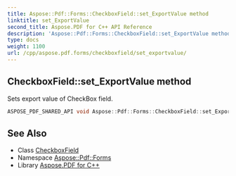 ```yaml
---
title: Aspose::Pdf::Forms::CheckboxField::set_ExportValue method
linktitle: set_ExportValue
second_title: Aspose.PDF for C++ API Reference
description: 'Aspose::Pdf::Forms::CheckboxField::set_ExportValue method. Sets export value of CheckBox field in C++.'
type: docs
weight: 1100
url: /cpp/aspose.pdf.forms/checkboxfield/set_exportvalue/
---
```

## CheckboxField::set_ExportValue method


Sets export value of CheckBox field.

```cpp
ASPOSE_PDF_SHARED_API void Aspose::Pdf::Forms::CheckboxField::set_ExportValue(System::String value)
```

## See Also

* Class [CheckboxField](../)
* Namespace [Aspose::Pdf::Forms](../../)
* Library [Aspose.PDF for C++](../../../)
